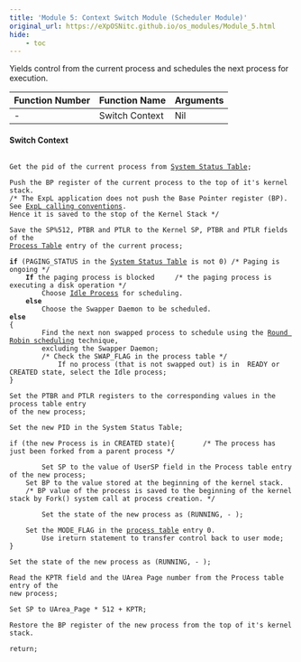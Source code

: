 ```yaml
---
title: 'Module 5: Context Switch Module (Scheduler Module)'
original_url: https://eXpOSNitc.github.io/os_modules/Module_5.html
hide:
    - toc
---
```


Yields control from the current process and schedules the next process for execution.

| Function Number | Function Name  | Arguments |
| --------------- | -------------- | --------- |
| -               | Switch Context | Nil       |

#### Switch Context

<pre><code>
Get the pid of the current process from <a href="../../os-design/process-table/">System Status Table</a>;

Push the BP register of the current process to the top of it's kernel stack. 
/* The ExpL application does not push the Base Pointer register (BP). See <a href="https://silcnitc.github.io/run_data_structures/run-time-stack.html">ExpL calling conventions</a>. 
Hence it is saved to the stop of the Kernel Stack */

Save the SP%512, PTBR and PTLR to the Kernel SP, PTBR and PTLR fields of the 
<a href="../../os-design/process-table/">Process Table</a> entry of the current process;  

<b>if</b> (PAGING_STATUS in the <a href="../../os-design/mem-ds/#system-status-table">System Status Table</a> is not 0) /* Paging is ongoing */
    <b>If</b> the paging process is blocked     /* the paging process is executing a disk operation */
        Choose <a href="../../os-design/misc/#idle-process">Idle Process</a> for scheduling.
    <b>else</b>
        Choose the Swapper Daemon to be scheduled.
<b>else</b>
{
        Find the next non swapped process to schedule using the <a href="https://en.wikipedia.org/wiki/Round-robin_scheduling">Round Robin scheduling</a> technique, 
        excluding the Swapper Daemon;
        /* Check the SWAP_FLAG in the process table */
            If no process (that is not swapped out) is in  READY or CREATED state, select the Idle process;
}

Set the PTBR and PTLR registers to the corresponding values in the process table entry
of the new process;

Set the new PID in the System Status Table;

if (the new Process is in CREATED state){ 		/* The process has just been forked from a parent process */

        Set SP to the value of UserSP field in the Process table entry of the new process;
    Set BP to the value stored at the beginning of the kernel stack.	
    /* BP value of the process is saved to the beginning of the kernel stack by Fork() system call at process creation. */

        Set the state of the new process as (RUNNING, - );

    Set the MODE_FLAG in the <a href="../../os-design/process-table/">process table</a> entry 0.
        Use ireturn statement to transfer control back to user mode;
}

Set the state of the new process as (RUNNING, - );

Read the KPTR field and the UArea Page number from the Process table entry of the
new process;

Set SP to UArea_Page * 512 + KPTR;

Restore the BP register of the new process from the top of it's kernel stack.

return;
</code></pre>